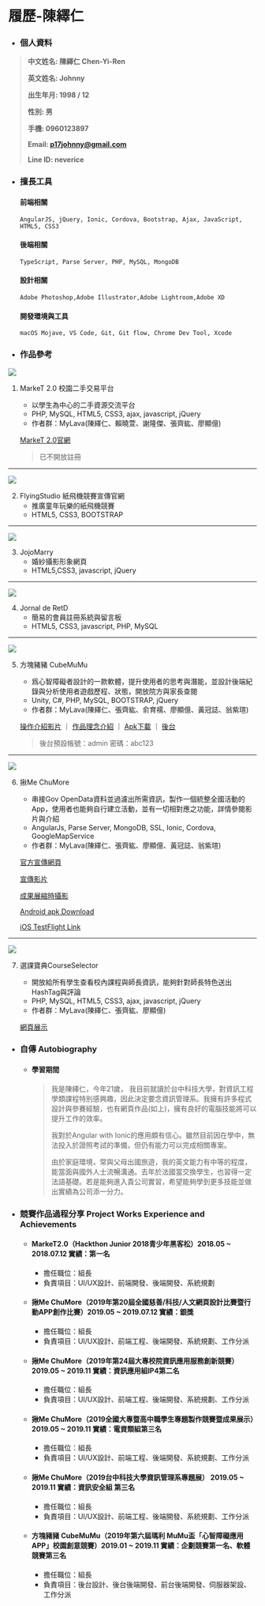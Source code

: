 # 履歷-陳繹仁

- ### **個人資料**

> **中文姓名: 陳繹仁 Chen-Yi-Ren**
>
> **英文姓名: Johnny**
>
> **出生年月: 1998 / 12**
>
> **性別: 男**
>
> **手機: 0960123897**
>
> **Email: p17johnny@gmail.com**
>
> **Line ID: neverice**
>


- ### 擅長工具

    #### 前端相關
    ```
    AngularJS, jQuery, Ionic, Cordova, Bootstrap, Ajax, JavaScript, HTML5, CSS3
    ```
    #### 後端相關
    ```
    TypeScript, Parse Server, PHP, MySQL, MongoDB
    ```
    #### 設計相關
    ```
    Adobe Photoshop,Adobe Illustrator,Adobe Lightroom,Adobe XD
    ```
    #### 開發環境與工具
    ```
    macOS Mojave, VS Code, Git, Git flow, Chrome Dev Tool, Xcode
    ```
  
- ### 作品參考

  
![](https://github.com/p17johnny/resume/raw/master/img/chugia.jpg)

1.  MarkeT 2.0 校園二手交易平台
    -  以學生為中心的二手資源交流平台 
    -  PHP, MySQL, HTML5, CSS3, ajax, javascript, jQuery
    -  作者群：MyLava(陳繹仁、賴曉萱、謝隆傑、張齊紘、廖顯億)

    [MarkeT 2.0官網](https://rensv.synology.me/market2_0/chugiamain/index.php)
    > 已不開放註冊

---

![](https://github.com/p17johnny/resume/raw/master/img/flyingstudio.jpg) 


2.  FlyingStudio 紙飛機競賽宣傳官網
    -  推廣童年玩樂的紙飛機競賽
    -  HTML5, CSS3, BOOTSTRAP

---

![](https://github.com/p17johnny/resume/raw/master/img/jojo.jpg)

3.  JojoMarry
    -  婚紗攝影形象網頁
    -  HTML5,CSS3, javascript, jQuery

---

![](https://github.com/p17johnny/resume/raw/master/img/jnretd.jpg)

4.  Jornal de RetD
    -  簡易的會員註冊系統與留言板
    -  HTML5, CSS3, javascript, PHP, MySQL

---

![](https://github.com/p17johnny/resume/raw/master/img/cubemumu.jpg) 

5.  方塊豬豬 CubeMuMu
    -  爲心智障礙者設計的一款軟體，提升使用者的思考與潛能，並設計後端紀錄與分析使用者遊戲歷程、狀態，開放院方與家長查閱
    -  Unity, C#, PHP, MySQL, BOOTSTRAP, jQuery
    -  作者群：MyLava(陳繹仁、張齊紘、俞育襦、廖顯億、黃冠誌、翁紫瑄)

    [操作介紹影片](https://youtu.be/g91Ds_5bnYU)
    ｜
    [作品理念介紹](https://youtu.be/4zMuve65g0U)
    ｜
    [Apk下載](https://drive.google.com/file/d/1nso1zXQqyFOaqmDqeiZVzffOmT6aTfoU/view?usp=sharing)
    ｜
    [後台](https://rensv.synology.me/MariaMumu/bk/index.php)
    >後台預設帳號：admin 密碼：abc123

---

![](https://github.com/p17johnny/resume/raw/master/img/chumore.jpg) 

6.  揪Me ChuMore
    -  串接Gov OpenData資料並過濾出所需資訊，製作一個統整全國活動的App，使用者也能夠自行建立活動，並有一切相對應之功能，詳情參閱影片與介紹
    -  AngularJs, Parse Server, MongoDB, SSL, Ionic, Cordova, GoogleMapService
    -  作者群：MyLava(陳繹仁、張齊紘、廖顯億、黃冠誌、翁紫瑄)
    
    [官方宣傳網頁](https://rensv.synology.me:3000/)

    [宣傳影片](https://www.facebook.com/MylavaChumore/videos/449701405712026/)

    [成果展縮時攝影](https://www.facebook.com/MylavaChumore/videos/493516571269200/)

    [Android apk Download](https://drive.google.com/open?id=12oQtRLzObOW1olE8HpYqo2XKDd-O-ayj)

    [iOS TestFlight Link](https://testflight.apple.com/join/ZYsKROMe)
    
---

![](https://github.com/p17johnny/resume/raw/master/img/CourseSelector.jpg) 
    
7.  選課寶典CourseSelector
    -  開放給所有學生查看校內課程與師長資訊，能夠針對師長特色送出HashTag與評論
    -  PHP, MySQL, HTML5, CSS3, ajax, javascript, jQuery
    -  作者群：MyLava(陳繹仁、張齊紘、廖顯億)
    
    [網頁展示](https://rensv.synology.me/CourseSelector)


- ### **自傳 Autobiography**

  - #### **學習期間**

    > 我是陳繹仁，今年21歲， 我目前就讀於台中科技大學，對資訊工程學類課程特別感興趣，因此決定要念資訊管理系。我擁有許多程式設計與參賽經驗，也有網頁作品(如上)，擁有良好的電腦技能將可以提升工作的效率。
    >
    >我對於Angular with Ionic的應用頗有信心。雖然目前因在學中，無法投入於證照考試的準備，但仍有能力可以完成相關專案。
    >
    >由於家庭環境，常與父母出國旅遊，我的英文能力有中等的程度，能當面與國外人士流暢溝通。去年於法國當交換學生，也習得一定法語基礎。若是能夠進入貴公司實習，希望能夠學到更多技能並做出實績為公司添一分力。
  
- ### **競賽作品過程分享 Project Works Experience and Achievements**

  - #### MarkeT2.0（Hackthon Junior 2018青少年黑客松）2018.05 ~ 2018.07.12 實績：第一名
    -  擔任職位：組長
    -  負責項目：UI/UX設計、前端開發、後端開發、系統規劃
    >   
    > 
  - #### 揪Me ChuMore（2019年第20屆全國慈善/科技/人文網頁設計比賽暨行動APP創作比賽）2019.05 ~ 2019.07.12 實績：銀獎
    -  擔任職位：組長
    -  負責項目：UI/UX設計、前端工程、後端開發、系統規劃、工作分派
    >
    > 

  - #### 揪Me ChuMore（2019年第24屆大專校院資訊應用服務創新競賽）2019.05 ~ 2019.11 實績：資訊應用組IP4第二名
    -  擔任職位：組長
    -  負責項目：UI/UX設計、前端工程、後端開發、系統規劃、工作分派
    >
    > 
    
  - #### 揪Me ChuMore（2019全國大專暨高中職學生專題製作競賽暨成果展示）2019.05 ~ 2019.11 實績：電資類組第三名
    -  擔任職位：組長
    -  負責項目：UI/UX設計、前端工程、後端開發、系統規劃、工作分派
    >
    > 

  - #### 揪Me ChuMore（2019台中科技大學資訊管理系專題展） 2019.05 ~ 2019.11 實績：資訊安全組 第三名
    -  擔任職位：組長
    -  負責項目：UI/UX設計、前端工程、後端開發、系統規劃、工作分派
    >
    > 

  - #### 方塊豬豬 CubeMuMu（2019年第六屆瑪利 MuMu盃「心智障礙應用 APP」校園創意競賽）2019.01 ~ 2019.11 實績：企劃競賽第一名、軟體競賽第三名
    -  擔任職位：組長
    -  負責項目：後台設計、後台後端開發、前台後端開發、伺服器架設、工作分派
    >
    > 
